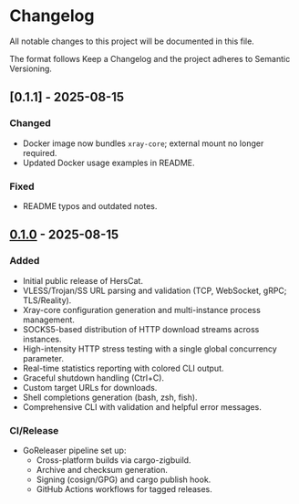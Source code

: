 # Changelog


All notable changes to this project will be documented in this file.

The format follows Keep a Changelog and the project adheres to Semantic Versioning.

## [0.1.1] - 2025-08-15

### Changed
- Docker image now bundles `xray-core`; external mount no longer required.
- Updated Docker usage examples in README.

### Fixed
- README typos and outdated notes.

## [0.1.0] - 2025-08-15

### Added
- Initial public release of HersCat.
- VLESS/Trojan/SS URL parsing and validation (TCP, WebSocket, gRPC; TLS/Reality).
- Xray-core configuration generation and multi-instance process management.
- SOCKS5-based distribution of HTTP download streams across instances.
- High-intensity HTTP stress testing with a single global concurrency parameter.
- Real-time statistics reporting with colored CLI output.
- Graceful shutdown handling (Ctrl+C).
- Custom target URLs for downloads.
- Shell completions generation (bash, zsh, fish).
- Comprehensive CLI with validation and helpful error messages.

### CI/Release
- GoReleaser pipeline set up:
  - Cross-platform builds via cargo-zigbuild.
  - Archive and checksum generation.
  - Signing (cosign/GPG) and cargo publish hook.
  - GitHub Actions workflows for tagged releases.

[0.1.0]: https://github.com/vffuunnyy/herscat/releases/tag/v0.1.0
